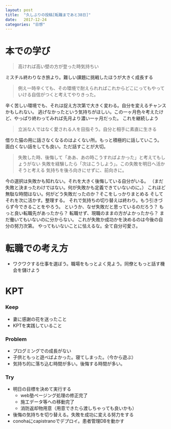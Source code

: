 ```yaml
---
layout: post
title:  "久しぶりの投稿[転職まであと38日]"
date:   2017-12-24
categories: "日想"
---
```


# 本での学び

> 高ければ高い壁の方が登った時気持ちい

ミスチル終わりなき旅より。難しい課題に挑戦したほうが大きく成長する

> 例え一時辛くても、その環境で耐えられればこれからどこにってもやっていける自信がつくと考えてやりきった。

辛く苦しい環境でも、それは捉え方次第で大きく変わる。自分を変えるチャンスかもしれない。
逃げなかったという気持ちがほしい。この一ヶ月色々考えたけど、やっぱり終わってみれば先月より濃い一ヶ月だった。
これを継続しよう

> 立派な人ではなく愛される人を目指そう。自分と相手に素直に生きる

借りた猫の用に話さなくなるのはよくない所。もっと積極的に話していこう。
面白くない話をしても良い。ただ話すことが大切。

> 失敗した時、後悔して「ああ、あの時こうすればよかった」と考えてもしょうがない
> 失敗を経験したら「次はこうしよう」。この失敗を明日へ活かそうと考える
> 気持ちを後ろ向きにせずに、前向きに。

今の選択は失敗かも知れない。それを大きく後悔している自分がいる。
（まだ失敗と決まったわけではない。何が失敗かも定義できていないのに。）
これほど無駄な時間はない。何がどう失敗だったのか？そこをしっかりまとめる
そしてそれを次に活かす。整理する。
それで気持ちの切り替えは終わり。もう引きづらず今できることをやろう。
というか、なぜ失敗だと思っているのだろう？
もっと良い転職先があったから？
転職せず、現職のままの方がよかったから？
まだ働いてもいないのに分からない。
これが失敗か成功かを決めるのは今後の自分の努力次第。
やってもいないことに怯えるな。全て自分可愛さ。


# 転職での考え方

- ワクワクする仕事を選ぼう。職場をもっとよく見よう。同僚ともっと話す機会を儲けよう

# KPT
### Keep
- 妻に感謝の花を送ったこと
- KPTを実践していること
### Problem
- プログミングでの成長がない
- 子供ともっと遊べばよかった。寝てしまった。（今から遊ぶ）
- 気持ち的に落ち込む時間が多い。後悔する時間が多い。
### Try
- 明日の目標を決めて実行する
    - web塾ページング処理の修正完了
    - 施工データ等への移動完了
    - 消防返却物用意（用意できたら渡しちゃっても良いかも）
- 後悔の気持ちを切り替える。失敗を成功に変える努力をする
- conohaにcapistranoでデプロイ。患者管理DBを動かす
